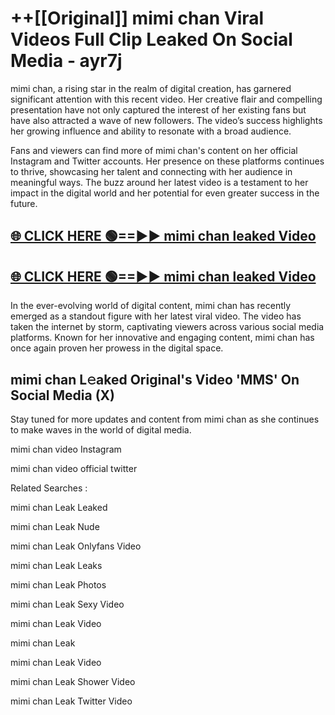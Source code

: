 # ++[[Original]] mimi chan Viral Videos Full Clip Leaked On Social Media - ayr7j<br>

mimi chan, a rising star in the realm of digital creation, has garnered significant attention with this recent video. Her creative flair and compelling presentation have not only captured the interest of her existing fans but have also attracted a wave of new followers. The video’s success highlights her growing influence and ability to resonate with a broad audience.

Fans and viewers can find more of mimi chan's content on her official Instagram and Twitter accounts. Her presence on these platforms continues to thrive, showcasing her talent and connecting with her audience in meaningful ways. The buzz around her latest video is a testament to her impact in the digital world and her potential for even greater success in the future.


## [🌐 CLICK HERE 🟢==►► mimi chan leaked Video ](https://onlyclips.site?title=mimi_chan&ref=git)

## [🌐 CLICK HERE 🟢==►► mimi chan leaked Video ](https://onlyclips.site?title=mimi_chan&ref=git)


In the ever-evolving world of digital content, mimi chan has recently emerged as a standout figure with her latest viral video. The video has taken the internet by storm, captivating viewers across various social media platforms. Known for her innovative and engaging content, mimi chan has once again proven her prowess in the digital space.



## mimi chan L𝚎aked Original's Video 'MMS' On Social Media (X)


Stay tuned for more updates and content from mimi chan as she continues to make waves in the world of digital media.

mimi chan video Instagram

mimi chan video official twitter


Related Searches :

mimi chan Leak Leaked

mimi chan Leak Nude

mimi chan Leak Onlyfans Video

mimi chan Leak Leaks

mimi chan Leak Photos

mimi chan Leak Sexy Video

mimi chan Leak Video

mimi chan Leak

mimi chan Leak Video

mimi chan Leak Shower Video

mimi chan Leak Twitter Video

